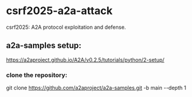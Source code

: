 # csrf2025-a2a-attack
csrf2025: A2A protocol exploitation and defense. 

## a2a-samples setup:
https://a2aproject.github.io/A2A/v0.2.5/tutorials/python/2-setup/ 
### clone the repository:
git clone https://github.com/a2aproject/a2a-samples.git -b main --depth 1

